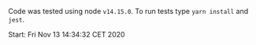 Code was tested using node `v14.15.0`.
To run tests type `yarn install` and `jest`.

Start: Fri Nov 13 14:34:32 CET 2020
